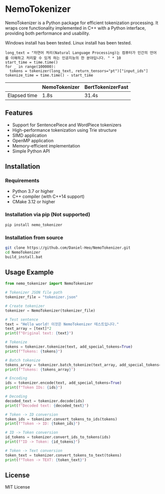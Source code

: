 ﻿# NemoTokenizer

NemoTokenizer is a Python package for efficient tokenization processing. It wraps core functionality implemented in C++ with a Python interface, providing both performance and usability.

Windows install has been tested.
Linux install has been tested.

```
long_text = "자연어 처리(Natural Language Processing)는 컴퓨터가 인간의 언어를 이해하고 처리할 수 있게 하는 인공지능의 한 분야입니다. " * 10
start_time = time.time()
for _ in range(100000):
  tokens = tokenizer(long_text, return_tensors="pt")["input_ids"]
tokenize_time = time.time() - start_time
```

|	|NemoTokenizer	|BertTokenizerFast	|
|-------|---------------|---------------|
|Elapsed time|1.8s	    |31.4s	   |

## Features

- Support for SentencePiece and WordPiece tokenizers
- High-performance tokenization using Trie structure
- SIMD application
- OpenMP application
- Memory-efficient implementation
- Simple Python API

## Installation

### Requirements

- Python 3.7 or higher
- C++ compiler (with C++14 support)
- CMake 3.12 or higher

### Installation via pip (Not supported)

```bash
pip install nemo_tokenizer
```

### Installation from source

```bash
git clone https://github.com/Daniel-Heo/NemoTokenizer.git
cd NemoTokenizer
build_install.bat
```

## Usage Example

```python
from nemo_tokenizer import NemoTokenizer

# Tokenizer JSON file path
tokenizer_file = "tokenizer.json"

# Create tokenizer
tokenizer = NemoTokenizer(tokenizer_file)

# Test sentence
text = "Hello world! 이것은 NemoTokenizer 테스트입니다."
text_array = [text]*2
print(f"Original text: {text}")

# Tokenize
tokens = tokenizer.tokenize(text, add_special_tokens=True)
print(f"Tokens: {tokens}")

# Batch tokenize
tokens_array = tokenizer.batch_tokenize(text_array, add_special_tokens=True)
print(f"Tokens: {tokens_array}")

# Encoding
ids = tokenizer.encode(text, add_special_tokens=True)
print(f"Token IDs: {ids}")

# Decoding
decoded_text = tokenizer.decode(ids)
print(f"Decoded text: {decoded_text}")

# Token -> ID conversion
token_ids = tokenizer.convert_tokens_to_ids(tokens)
print(f"Token -> ID: {token_ids}")

# ID -> Token conversion
id_tokens = tokenizer.convert_ids_to_tokens(ids)
print(f"ID -> Token: {id_tokens}")

# Token -> Text conversion
token_text = tokenizer.convert_tokens_to_text(tokens)
print(f"Token -> TEXT: {token_text}")
```

## License

MIT License
